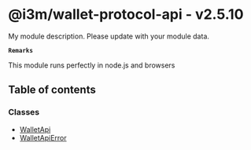 # @i3m/wallet-protocol-api - v2.5.10

My module description. Please update with your module data.

**`Remarks`**

This module runs perfectly in node.js and browsers

## Table of contents

### Classes

- [WalletApi](classes/WalletApi.md)
- [WalletApiError](classes/WalletApiError.md)
